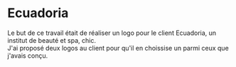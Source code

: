 # Ecuadoria
Le but de ce travail était de réaliser un logo pour le client Ecuadoria, un institut de beauté et spa, chic.  
J'ai proposé deux logos au client pour qu'il en choissise un parmi ceux que j'avais conçu.
